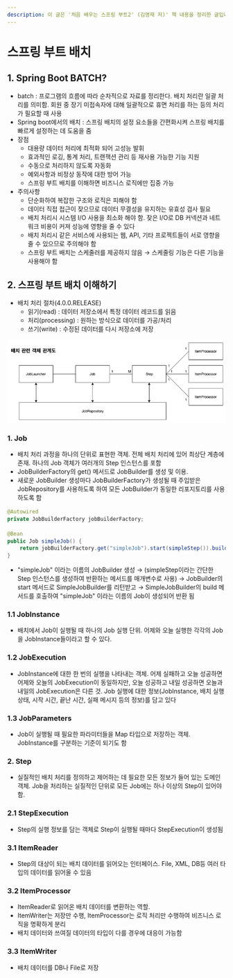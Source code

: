 ```yaml
---
description: 이 글은 '처음 배우는 스프링 부트2' (김영재 저)' 책 내용을 정리한 글입니다.
---
```


# 스프링 부트 배치

## 1. Spring Boot BATCH?

* batch : 프로그램의 흐름에 따라 순차적으로 자료를 정리한다. 배치 처리란 일괄 처리를 의미함. 회원 중 장기 미접속자에 대해 일괄적으로 휴면 처리를 하는 등의 처리가 필요할 때 사용
* Spring boot에서의 배치 : 스프링 배치의 설정 요소들을 간편화시켜 스프링 배치를 빠르게 설정하는 데 도움을 줌
* 장점
  * 대용량 데이터 처리에 최적화 되어 고성능 발휘
  * 효과적인 로깅, 통계 처리, 트랜잭션 관리 등 재사용 가능한 기능 지원
  * 수동으로 처리하지 않도록 자동화
  * 예외사항과 비정상 동작에 대한 방어 가능
  * 스프링 부트 배치를 이해하면 비즈니스 로직에만 집중 가능
* 주의사항
  * 단순화하여 복잡한 구조와 로직은 피해야 함
  * 데이터 직접 접근이 잦으므로 데이터 무결성을 유지하는 유효성 검사 필요
  * 배치 처리시 시스템 I/O 사용을 최소화 해야 함. 잦은 I/O로 DB 커넥션과 네트워크 비용이 커져 성능에 영향을 줄 수 있다
  * 배치 처리시 같은 서비스에 사용되는 웹, API, 기타 프로젝트들이 서로 영향을 줄 수 있으므로 주의해야 함
  * 스프링 부트 배치는 스케줄러를 제공하지 않음 → 스케줄링 기능은 다른 기능을 사용해야 함

## 2. 스프링 부트 배치 이해하기

* 배치 처리 절차(4.0.0.RELEASE)
  * 읽기(read) : 데이터 저장소에서 특정 데이터 레코드를 읽음
  * 처리(processing) : 원하는 방식으로 데이터를 가공/처리
  * 쓰기(write) : 수정된 데이터를 다시 저장소에 저장

![Job이라는 하나의 큰 일감(Job)에 여러 단계(Step)를 두고, 각 단계를 배치의 기본 흐름대로 구현](../../.gitbook/assets/image.png)

### 1. Job

* 배치 처리 과정을 하나의 단위로 표현한 객체. 전체 배치 처리에 있어 최상단 계층에 존재. 하나의 Job 객체가 여러개의 Step 인스턴스를 포함
* JobBuilderFactory의 get() 메서드로 JobBuilder를 생성 및 이용.
* 새로운 JobBuilder 생성마다 JobBuilderFactory가 생성될 때 주입받은 JobRepository를 사용하도록 하여 모든 JobBuilder가 동일한 리포지토리를 사용하도록 함

```java
@Autowired
private JobBuilderFactory jobBuilderFactory;

@Bean
public Job simpleJob() {
    return jobBuilderFactory.get("simpleJob").start(simpleStep()).build();
}
```

* "simpleJob" 이라는 이름의 JobBuilder 생성 → (simpleStep이라는 간단한 Step 인스턴스를 생성하여 반환하는 메서드를 매개변수로 사용) → JobBuilder의 start 메서드로 SimpleJobBuilder를 리턴받고 → SimpleJobBuilder의 build 메서드를 호출하여 "simpleJob" 이라는 이름의 Job이 생성되어 반환 됨

### 1.1 JobInstance

* 배치에서 Job이 실행될 때 하나의 Job 실행 단위. 어제와 오늘 실행한 각각의 Job을 JobInstance들이라고 할 수 있다.

### 1.2 JobExecution

* JobInstance에 대한 한 번의 실행을 나타내는 객체. 어제 실패하고 오늘 성공하면 어제와 오늘의 JobExecution이 동일하지만, 오늘 성공하고 내일 성공하면 오늘과 내일의 JobExecution은 다른 것. Job 실행에 대한 정보(JobInstance, 배치 실행 상태, 시작 시간, 끝난 시간, 실패 메시지 등의 정보)를 담고 있다

### 1.3 JobParameters

* Job이 실행될 때 필요한 파라미터들을 Map 타입으로 저장하는 객체. JobInstance를 구분하는 기준이 되기도 함

### 2. Step

* 실질적인 배치 처리를 정의하고 제어하는 데 필요한 모든 정보가 들어 있는 도메인 객체. Job을 처리하는 실질적인 단위로 모든 Job에는 하나 이상의 Step이 있어야 함.

### 2.1 StepExecution

* Step의 실행 정보를 담는 객체로 Step이 실행될 때마다 StepExecution이 생성됨

### 3.1 ItemReader

* Step의 대상이 되는 배치 데이터를 읽어오는 인터페이스. File, XML, DB등 여러 타입의 데이터를 읽어올 수 있음

### 3.2 ItemProcessor

* ItemReader로 읽어온 배치 데이터를 변환하는 역할.
* ItemWriter는 저장만 수행, ItemProcessor는 로직 처리만 수행하여 비즈니스 로직을 명확하게 분리
* 배치 데이터와 쓰여질 데이터의 타입이 다를 경우에 대응이 가능함

### 3.3 ItemWriter

* 배치 데이터를 DB나 File로 저장
